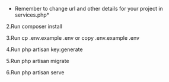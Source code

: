 

* Remember to change url and other details for your project in services.php*

2.Run composer install

3.Run cp .env.example .env or copy .env.example .env

4.Run php artisan key:generate

5.Run php artisan migrate

6.Run php artisan serve

